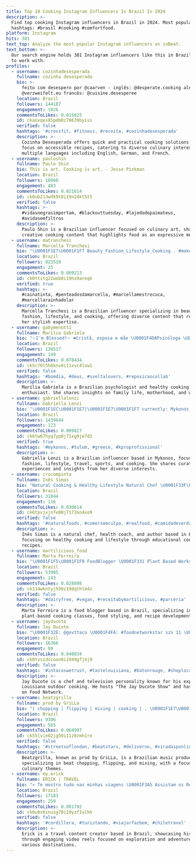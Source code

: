 ```yaml
---
title: Top 10 Cooking Instagram Influencers In Brazil In 2024
description: >-
  Find top cooking Instagram influencers in Brazil in 2024. Most popular
  hashtags: #brasil #cooking #comfortfood.
platform: Instagram
hits: 381
text_top: Analyze the most popular Instagram influencers on inBeat.
text_bottom: >-
  Our search engine holds 381 Instagram influencers like this in Brazil for you
  to work with.
profiles:
  - username: cozinhadesesperada
    fullname: cozinha desesperada
    bio: >-
      feito com desespero por @caarven - inglês: @desperate.cooking alemão:
      @verzweifelt.eu francês: @cuisine.desesperee
    location: Brazil
    followers: 144187
    engagement: 1026
    commentsToLikes: 0.015825
    id: ckaovqes85pdb0i78639byiss
    verified: false
    hashtags: '#crossfit, #fitness, #receita, #cozinhadesesperada'
    description: >-
      Cozinha Desesperada offers quick and practical cooking solutions with a
      focus on accessible recipes, catering to diverse culinary interests in
      multiple languages including English, German, and French.
  - username: pauloshin
    fullname: Paulo Shin
    bio: This is art. Cooking is art. - Jesse Pinkman
    location: Brazil
    followers: 18860
    engagement: 483
    commentsToLikes: 0.021614
    id: ck0ub213wdk9t0i19n24kt5t5
    verified: false
    hashtags: >-
      #vidasnegrasimportam, #blackouttuesday, #lajedodopaimateus,
      #avidasemfiltros
    description: >-
      Paulo Shin is a Brazilian influencer focused on culinary art, sharing
      creative cooking content that highlights food as an expressive medium.
  - username: matranchesi
    fullname: Marcella Tranchesi
    bio: "\U0001F1E7\U0001F1F7 Beauty_Fashion_Lifestyle_Cooking . #makesdamarcella #marcellacasamenteira #marcellamestrecuca #marcellarainhadolar . marcella@matranchesi.com.br"
    location: Brazil
    followers: 823510
    engagement: 25
    commentsToLikes: 0.009213
    id: ck0ttitq22wob0i19hx9areqk
    verified: true
    hashtags: >-
      #cainatinta, #penteadosdamarcella, #marcellamestrecuca,
      #marcellarainhadolar
    description: >-
      Marcella Tranchesi is a Brazilian influencer specializing in beauty,
      fashion, lifestyle, and cooking, offering diverse content that reflects
      her stylish expertise.
  - username: gabymenotti
    fullname: Marília Gabriela
    bio: "✨I'm Blessed!✨ ❤️Cristã, esposa e mãe \U0001F4DAPsicóloga \U0001F469\U0001F3FB‍\U0001F373Healthy cooking\U0001F4AA\U0001F3FB\U0001F343 ▫️Embaixadora da @capebh \U0001F467\U0001F3FBMother of @jujumenotti"
    location: Brazil
    followers: 138517
    engagement: 149
    commentsToLikes: 0.078434
    id: ck5c70l5h6knv0i11xvc4low1
    verified: false
    hashtags: '#bomdia, #deus, #sveltalovers, #reposicaocollab'
    description: >-
      Marília Gabriela is a Brazilian psychologist and healthy cooking
      enthusiast. She shares insights on family life, motherhood, and wellness.
  - username: gabriellalenzi
    fullname: Gabriella Lenzi
    bio: "\U0001F1EC\U0001F1E7|\U0001F1E7\U0001F1F7 currently: Mykonos \U0001F1EC\U0001F1F7 fashion/lifestyle/✈travel/sports/cooking \U0001F374@aroundcuisines \U0001F4E9info@gabriellalenzi.com.br ♥Cx.Postal:81222-CEP:04534-970"
    location: Brazil
    followers: 1439644
    engagement: 123
    commentsToLikes: 0.009827
    id: ck6tw67hyq7yp0j71xg9je7d2
    verified: true
    hashtags: '#mykonos, #tulum, #greece, #kproprofissional'
    description: >-
      Gabriella Lenzi is a Brazilian influencer based in Mykonos, focusing on
      fashion, lifestyle, travel, sports, and cooking. She shares curated
      experiences and insights from her diverse interests.
  - username: crucompinta
    fullname: Inês Simas
    bio: "Natural Cooking & Healthy Lifestyle Natural Chef \U0001F33F\U0001F52A Health Coach \U0001F4DA Author \U0001F469‍\U0001F373 Teacher \U0001F4C3 Institute of Integrative Nutrition | Plant Lab | CNM"
    location: Brazil
    followers: 31844
    engagement: 116
    commentsToLikes: 0.030614
    id: ck6tpvjxjnfe00j7172oo4xo9
    verified: false
    hashtags: '#naturalfoods, #comersemculpa, #realfood, #comidadeverdade'
    description: >-
      Inês Simas is a natural chef, health coach, and author based in Brazil,
      focusing on healthy cooking and lifestyle through educational content and
      recipes.
  - username: martilicious_food
    fullname: Marta Ferreira
    bio: "\U0001F1F5\U0001F1F9 FoodBlogger \U0001F331 Plant Based Workshop & Cooking classes Food styling & Recipe developer Contact me\U0001F447\U0001F3FB \U0001F48C martiliciousfood@gmail.com #martilicious_food"
    location: Brazil
    followers: 53905
    engagement: 143
    commentsToLikes: 0.028898
    id: ck134wkntyjh50i19dqthlm4z
    verified: false
    hashtags: '#dairyfree, #vegan, #receitabymartilicious, #parceria'
    description: >-
      Marta Ferreira is a food blogger based in Brazil, specializing in
      plant-based cooking classes, food styling, and recipe development.
  - username: jayducote
    fullname: Jay Ducote
    bio: "\U0001F32E: @govttaco \U0001F4FA: #foodnetworkstar szn 11 \U0001F3C6: #beatbobbyflay \U0001F4D6: Louisiana Outdoor Cooking \U0001F399: The Jay Ducote Show 4-6p @talk1073br \U0001F357\U0001F525☕️\U0001F377: Jay D’s \U0001F3A4\U0001F3A5✈️: \U0001F4E9"
    location: Brazil
    followers: 16366
    engagement: 99
    commentsToLikes: 0.040834
    id: ck0tvsidscoon0i1949gfj4j9
    verified: false
    hashtags: '#intacoswetrust, #tastelouisiana, #batonrouge, #shoplocal'
    description: >-
      Jay Ducote is a chef and television personality known for his expertise in
      Louisiana outdoor cooking. He hosts "The Jay Ducote Show" and has appeared
      on Food Network.
  - username: beatzgrilla
    fullname: prod by GriLLa
    bio: "| chopping | flipping | mixing | cooking | . \U0001F1E7\U0001F1F7 \U0001F1EC\U0001F1E7 . get some beats for you:"
    location: Brazil
    followers: 9386
    engagement: 565
    commentsToLikes: 0.064997
    id: ck55lvie02jg50i11z0zmh1re
    verified: false
    hashtags: '#streetsoflondon, #beatstars, #deliveroo, #viradasponline'
    description: >-
      Beatzgrilla, known as prod by GriLLa, is a Brazilian music producer
      specializing in beat chopping, flipping, and mixing, with a focus on
      culinary themes.
  - username: my.erick
    fullname: ERICK | TRAVEL
    bio: "✈️ Te mostro tudo nas minhas viagens \U0001F3A5 Assistam os Reels \U0001F4CDParaná, Brasil \U0001F1E7\U0001F1F7"
    location: Brazil
    followers: 17183
    engagement: 259
    commentsToLikes: 0.081792
    id: ck0u0s0inusg70i19yzf1ulhh
    verified: false
    hashtags: '#cordillera, #turistando, #viajarfazbem, #chiletravel'
    description: >-
      Erick is a travel content creator based in Brazil, showcasing his journeys
      through engaging video reels focused on exploration and adventure in
      various destinations.
---
```


